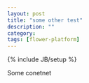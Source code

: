 ```yaml
---
layout: post
title: "some other test"
description: ""
category: 
tags: [flower-platform]
---
```

{% include JB/setup %}

Some conetnet